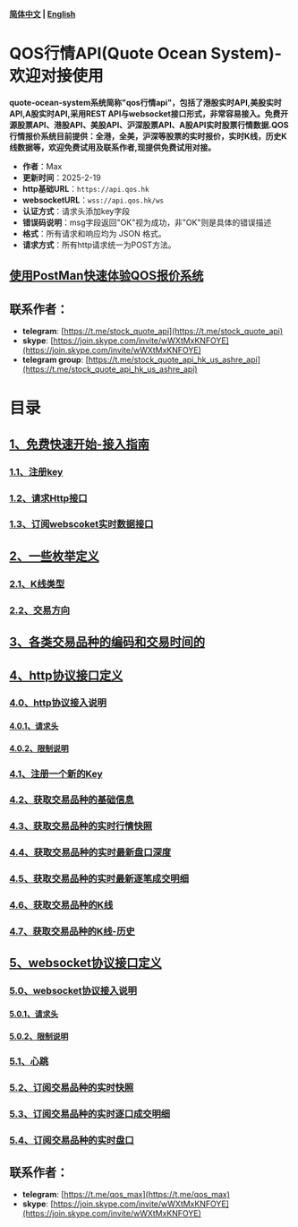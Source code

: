 **[简体中文](https://github.com/qos-max/quote-ocean-system/blob/main/README.md) | [English](https://github.com/qos-max/quote-ocean-system/blob/main/README_en.md)**
# QOS行情API(Quote Ocean System)-欢迎对接使用
**quote-ocean-system系统简称"qos行情api"，包括了港股实时API,美股实时API,A股实时API,采用REST API与websocket接口形式，非常容易接入。免费开源股票API、港股API、美股API、沪深股票API、A股API实时股票行情数据.QOS行情报价系统目前提供：全港，全美，沪深等股票的实时报价，实时K线，历史K线数据等，欢迎免费试用及联系作者,现提供免费试用对接。**

- **作者**：Max
- **更新时间**：2025-2-19
- **http基础URL**：`https://api.qos.hk`
- **websocketURL**：`wss://api.qos.hk/ws`
- **认证方式**：请求头添加key字段
- **错误码说明**：msg字段返回"OK"视为成功，非"OK"则是具体的错误描述
- **格式**：所有请求和响应均为 JSON 格式。
- **请求方式**：所有http请求统一为POST方法。

## [使用PostMan快速体验QOS报价系统](https://github.com/qos-max/quote-ocean-system/blob/main/postman/README.md)

## 联系作者：
- **telegram**: [https://t.me/stock_quote_api](https://t.me/stock_quote_api)
- **skype**: [https://join.skype.com/invite/wWXtMxKNFOYE](https://join.skype.com/invite/wWXtMxKNFOYE)
- **telegram group**: [https://t.me/stock_quote_api_hk_us_ashre_api](https://t.me/stock_quote_api_hk_us_ashre_api)
# 目录
## [1、免费快速开始-接入指南](https://github.com/qos-max/quote-ocean-system/blob/main/api.md#1%E5%BF%AB%E9%80%9F%E5%BC%80%E5%A7%8B-%E6%8E%A5%E5%85%A5%E6%8C%87%E5%8D%97)
### [1.1、注册key](https://github.com/qos-max/quote-ocean-system/blob/main/api.md#11%E6%B3%A8%E5%86%8Ckey)
### [1.2、请求Http接口](https://github.com/qos-max/quote-ocean-system/blob/main/api.md#12%E8%AF%B7%E6%B1%82http%E6%8E%A5%E5%8F%A3)
### [1.3、订阅webscoket实时数据接口](https://github.com/qos-max/quote-ocean-system/blob/main/api.md#13%E8%AE%A2%E9%98%85webscoket%E5%AE%9E%E6%97%B6%E6%95%B0%E6%8D%AE%E6%8E%A5%E5%8F%A3)
## [2、一些枚举定义](https://github.com/qos-max/quote-ocean-system/blob/main/api.md#2%E4%B8%80%E4%BA%9B%E6%9E%9A%E4%B8%BE%E5%AE%9A%E4%B9%89)
### [2.1、K线类型](https://github.com/qos-max/quote-ocean-system/blob/main/api.md#21k%E7%BA%BF%E7%B1%BB%E5%9E%8B)
### [2.2、交易方向](https://github.com/qos-max/quote-ocean-system/blob/main/api.md#22%E4%BA%A4%E6%98%93%E6%96%B9%E5%90%91)
## [3、各类交易品种的编码和交易时间的](https://github.com/qos-max/quote-ocean-system/blob/main/api.md#3%E5%90%84%E7%B1%BB%E4%BA%A4%E6%98%93%E5%93%81%E7%A7%8D%E7%9A%84%E7%BC%96%E7%A0%81%E5%92%8C%E4%BA%A4%E6%98%93%E6%97%B6%E9%97%B4)
## [4、http协议接口定义](https://github.com/qos-max/quote-ocean-system/blob/main/api.md#4http%E5%8D%8F%E8%AE%AE%E6%8E%A5%E5%8F%A3%E5%AE%9A%E4%B9%89)
### [4.0、http协议接入说明](https://github.com/qos-max/quote-ocean-system/blob/main/api.md#40http%E5%8D%8F%E8%AE%AE%E6%8E%A5%E5%85%A5%E8%AF%B4%E6%98%8E)
#### [4.0.1、请求头](https://github.com/qos-max/quote-ocean-system/blob/main/api.md#40http%E5%8D%8F%E8%AE%AE%E6%8E%A5%E5%85%A5%E8%AF%B4%E6%98%8E)
#### [4.0.2、限制说明](https://github.com/qos-max/quote-ocean-system/blob/main/api.md#40http%E5%8D%8F%E8%AE%AE%E6%8E%A5%E5%85%A5%E8%AF%B4%E6%98%8E)
### [4.1、注册一个新的Key](https://github.com/qos-max/quote-ocean-system/blob/main/api.md#41%E6%B3%A8%E5%86%8C%E4%B8%80%E4%B8%AA%E6%96%B0%E7%9A%84key)
### [4.2、获取交易品种的基础信息](https://github.com/qos-max/quote-ocean-system/blob/main/api.md#42%E8%8E%B7%E5%8F%96%E4%BA%A4%E6%98%93%E5%93%81%E7%A7%8D%E7%9A%84%E5%9F%BA%E7%A1%80%E4%BF%A1%E6%81%AF)
### [4.3、获取交易品种的实时行情快照](https://github.com/qos-max/quote-ocean-system/blob/main/api.md#43%E8%8E%B7%E5%8F%96%E4%BA%A4%E6%98%93%E5%93%81%E7%A7%8D%E7%9A%84%E5%AE%9E%E6%97%B6%E8%A1%8C%E6%83%85%E5%BF%AB%E7%85%A7)
### [4.4、获取交易品种的实时最新盘口深度](https://github.com/qos-max/quote-ocean-system/blob/main/api.md#44%E8%8E%B7%E5%8F%96%E4%BA%A4%E6%98%93%E5%93%81%E7%A7%8D%E7%9A%84%E5%AE%9E%E6%97%B6%E6%9C%80%E6%96%B0%E7%9B%98%E5%8F%A3%E6%B7%B1%E5%BA%A6)
### [4.5、获取交易品种的实时最新逐笔成交明细](https://github.com/qos-max/quote-ocean-system/blob/main/api.md#45%E8%8E%B7%E5%8F%96%E4%BA%A4%E6%98%93%E5%93%81%E7%A7%8D%E7%9A%84%E5%AE%9E%E6%97%B6%E6%9C%80%E6%96%B0%E9%80%90%E7%AC%94%E6%88%90%E4%BA%A4%E6%98%8E%E7%BB%86)
### [4.6、获取交易品种的K线](https://github.com/qos-max/quote-ocean-system/blob/main/api.md#46%E8%8E%B7%E5%8F%96%E4%BA%A4%E6%98%93%E5%93%81%E7%A7%8D%E7%9A%84k%E7%BA%BF)
### [4.7、获取交易品种的K线-历史](https://github.com/qos-max/quote-ocean-system/blob/main/api.md#47%E8%8E%B7%E5%8F%96%E4%BA%A4%E6%98%93%E5%93%81%E7%A7%8D%E7%9A%84k%E7%BA%BF-%E5%8E%86%E5%8F%B2)
## [5、websocket协议接口定义](https://github.com/qos-max/quote-ocean-system/blob/main/api.md#5websocket%E5%8D%8F%E8%AE%AE%E6%8E%A5%E5%8F%A3%E5%AE%9A%E4%B9%89)
### [5.0、websocket协议接入说明](https://github.com/qos-max/quote-ocean-system/blob/main/api.md#50websocket%E5%8D%8F%E8%AE%AE%E6%8E%A5%E5%85%A5%E8%AF%B4%E6%98%8E)
#### [5.0.1、请求头](https://github.com/qos-max/quote-ocean-system/blob/main/api.md#50websocket%E5%8D%8F%E8%AE%AE%E6%8E%A5%E5%85%A5%E8%AF%B4%E6%98%8E)
#### [5.0.2、限制说明](https://github.com/qos-max/quote-ocean-system/blob/main/api.md#502%E9%99%90%E5%88%B6%E8%AF%B4%E6%98%8E)
### [5.1、心跳](https://github.com/qos-max/quote-ocean-system/blob/main/api.md#51%E5%BF%83%E8%B7%B3)
### [5.2、订阅交易品种的实时快照](https://github.com/qos-max/quote-ocean-system/blob/main/api.md#52%E8%AE%A2%E9%98%85%E4%BA%A4%E6%98%93%E5%93%81%E7%A7%8D%E7%9A%84%E5%AE%9E%E6%97%B6%E5%BF%AB%E7%85%A7)
### [5.3、订阅交易品种的实时逐口成交明细](https://github.com/qos-max/quote-ocean-system/blob/main/api.md#53%E8%AE%A2%E9%98%85%E4%BA%A4%E6%98%93%E5%93%81%E7%A7%8D%E7%9A%84%E5%AE%9E%E6%97%B6%E9%80%90%E5%8F%A3%E6%88%90%E4%BA%A4%E6%98%8E%E7%BB%86)
### [5.4、订阅交易品种的实时盘口](https://github.com/qos-max/quote-ocean-system/blob/main/api.md#54%E8%AE%A2%E9%98%85%E4%BA%A4%E6%98%93%E5%93%81%E7%A7%8D%E7%9A%84%E5%AE%9E%E6%97%B6%E7%9B%98%E5%8F%A3)
## 联系作者：
- **telegram**: [https://t.me/qos_max](https://t.me/qos_max)
- **skype**: [https://join.skype.com/invite/wWXtMxKNFOYE](https://join.skype.com/invite/wWXtMxKNFOYE)
